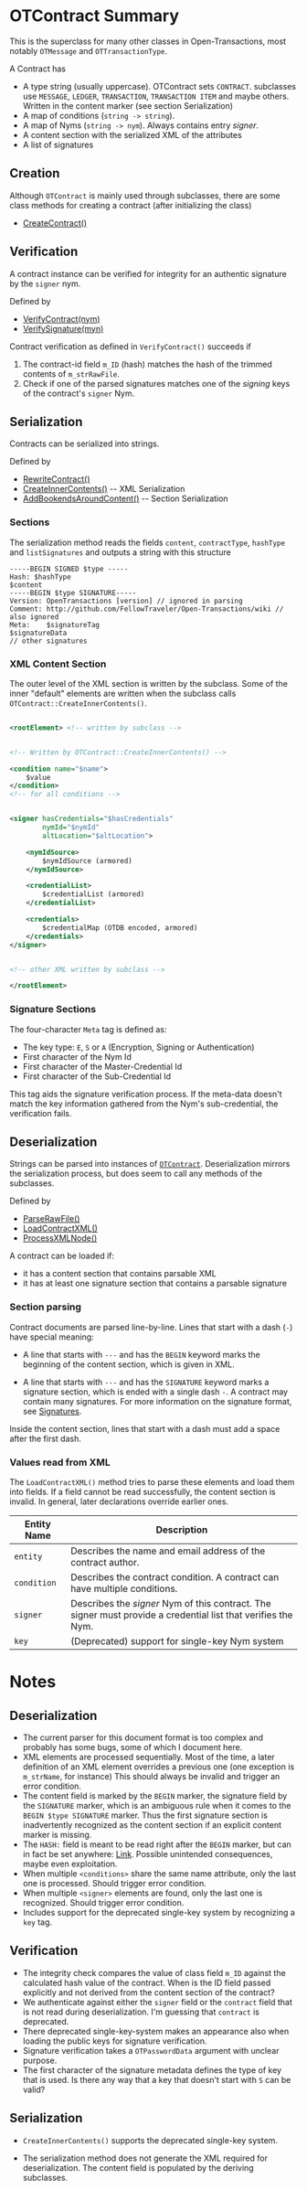 # OTContract Summary

This is the superclass for many other classes in Open-Transactions, most notably
`OTMessage` and `OTTransactionType`.

A Contract has

* A type string (usually uppercase). OTContract sets `CONTRACT`.
  subclasses use `MESSAGE`, `LEDGER`, `TRANSACTION`, `TRANSACTION ITEM` and
  maybe others. Written in the content marker (see section Serialization)
* A map of conditions (`string -> string`).
* A map of Nyms (`string -> nym`). Always contains entry _signer_.
* A content section with the serialized XML of the attributes
* A list of signatures

## Creation

Although `OTContract` is mainly used through subclasses, there are some class
methods for creating a contract (after initializing the class)

* [CreateContract()][CreateContract]


## Verification

A contract instance can be verified for integrity for an authentic signature
by the `signer` nym.

Defined by

* [VerifyContract(nym)][VerifyContract]
* [VerifySignature(myn)][VerifySignature]

Contract verification as defined in `VerifyContract()` succeeds if

1. The contract-id field `m_ID` (hash) matches the hash of the trimmed contents
   of `m_strRawFile`.
1. Check if one of the parsed signatures matches one of the _signing_ keys of
   the contract's `signer` Nym.


## Serialization

Contracts can be serialized into strings.

Defined by

* [RewriteContract()][RewriteContract]
* [CreateInnerContents()][CreateInnerContents]
  -- XML Serialization
* [AddBookendsAroundContent()][AddBookendsAroundContent]
  -- Section Serialization

### Sections

The serialization method reads the fields `content`, `contractType`, `hashType`
and `listSignatures` and outputs a string with this structure

```
-----BEGIN SIGNED $type -----
Hash: $hashType
$content
-----BEGIN $type SIGNATURE-----
Version: OpenTransactions [version] // ignored in parsing
Comment: http://github.com/FellowTraveler/Open-Transactions/wiki // also ignored
Meta:    $signatureTag
$signatureData
// other signatures
```

### XML Content Section

The outer level of the XML section is written by the subclass. Some of the
inner "default" elements are written when the subclass calls
`OTContract::CreateInnerContents()`.

```xml

<rootElement> <!-- written by subclass -->


<!-- Written by OTContract::CreateInnerContents() -->

<condition name="$name">
    $value
</condition>
<!-- for all conditions -->


<signer hasCredentials="$hasCredentials"
        nymId="$nymId"
        altLocation="$altLocation">

    <nymIdSource>
        $nymIdSource (armored)
    </nymIdSource>

    <credentialList>
        $credentialList (armored)
    </credentialList>

    <credentials>
        $credentialMap (OTDB encoded, armored)
    </credentials>
</signer>


<!-- other XML written by subclass -->

</rootElement>
```


### Signature Sections

The four-character `Meta` tag is defined as:

* The key type: `E`, `S` or `A` (Encryption, Signing or Authentication)
* First character of the Nym Id
* First character of the Master-Credential Id
* First character of the Sub-Credential Id

This tag aids the signature verification process. If the meta-data doesn't match
the key information gathered from the Nym's sub-credential, the verification
fails.

## Deserialization

Strings can be parsed into instances of [`OTContract`][OTContract].
Deserialization mirrors the serialization process, but does seem to call any
methods of the subclasses.

Defined by

* [ParseRawFile()][ParseRawFile]
* [LoadContractXML()][LoadContractXML]
* [ProcessXMLNode()][ProcessXMLNode]

A contract can be loaded if:

* it has a content section that contains parsable XML
* it has at least one signature section that contains a parsable signature

### Section parsing

Contract documents are parsed line-by-line. Lines that start with a dash (`-`)
have special meaning:

* A line that starts with `---` and has the `BEGIN` keyword marks the beginning
  of the content section, which is given in XML.

* A line that starts with `---` and has the `SIGNATURE` keyword marks a
  signature section, which is ended with a single dash `-`. A contract may
  contain many signatures. For more information on the signature format, see
  [Signatures](#Signatures).

Inside the content section, lines that start with a dash must add a space after
the first dash.

### Values read from XML

The `LoadContractXML()` method tries to parse these elements and load them into
fields. If a field cannot be read successfully, the content section is invalid.
In general, later declarations override earlier ones.

Entity Name | Description
------------|------------
`entity`    | Describes the name and email address of the contract author.
`condition` | Describes the contract condition. A contract can have multiple conditions.
`signer`    | Describes the _signer_ Nym of this contract. The signer must provide a credential list that verifies the Nym.
`key`       | (Deprecated) support for single-key Nym system


# Notes

## Deserialization

* The current parser for this document format is too complex and probably has
  some bugs, some of which I document here.
* XML elements are processed sequentially. Most of the time, a later definition
  of an XML element overrides a previous one (one exception is `m_strName`, for
  instance) This should always be invalid and trigger an error condition.
* The content field is marked by the `BEGIN` marker, the signature field by the
  `SIGNATURE` marker, which is an ambiguous rule when it comes to the
  `BEGIN $type SIGNATURE` marker. Thus the first signature section is
  inadvertently recognized as the content section if an explicit content marker
  is missing.
* The `HASH:` field is meant to be read right after the `BEGIN` marker, but can
  in fact be set anywhere: [Link][ProcessHash]. Possible unintended
  consequences, maybe even exploitation.
* When multiple `<conditions>` share the same name attribute, only the last one
  is processed. Should trigger error condition.
* When multiple `<signer>` elements are found, only the last one is recognized.
  Should trigger error condition.
* Includes support for the deprecated single-key system by recognizing a `key`
  tag.

## Verification

* The integrity check compares the value of class field `m_ID` against the
  calculated hash value of the contract. When is the ID field passed explicitly
  and not derived from the content section of the contract?
* We authenticate against either the `signer` field or the `contract` field that
  is not read during deserialization. I'm guessing that `contract` is
  deprecated.
* There deprecated single-key-system makes an appearance also when loading the
  public keys for signature verification.
* Signature verification takes a `OTPasswordData` argument with unclear purpose.
* The first character of the signature metadata defines the type of key that is
  used. Is there any way that a key that doesn't start with `S` can be valid?



## Serialization

* `CreateInnerContents()` supports the deprecated single-key system.

* The serialization method does not generate the XML required for
  deserialization. The content field is populated by the deriving subclasses.


<!---
Links
-->

[OTContract]: https://github.com/Open-Transactions/opentxs/blob/171bdbdd1327fa016f2043bf43d8662055d263d2/src/core/OTContract.cpp

[CreateContract]: https://github.com/Open-Transactions/opentxs/blob/db31c6aa45bbb773aebbdbd4298acd3755785420/src/core/OTContract.cpp#L2095

[ParseRawFile]: https://github.com/Open-Transactions/opentxs/blob/db31c6aa45bbb773aebbdbd4298acd3755785420/src/core/OTContract.cpp#L1374

[LoadContractXML]: https://github.com/Open-Transactions/opentxs/blob/db31c6aa45bbb773aebbdbd4298acd3755785420/src/core/OTContract.cpp#L1642

[ProcessXMLNode]: https://github.com/Open-Transactions/opentxs/blob/db31c6aa45bbb773aebbdbd4298acd3755785420/src/core/OTContract.cpp#L2391

[ProcessHash]: https://github.com/Open-Transactions/opentxs/blob/171bdbdd1327fa016f2043bf43d8662055d263d2/src/core/OTContract.cpp#L1575



[RewriteContract]: https://github.com/Open-Transactions/opentxs/blob/171bdbdd1327fa016f2043bf43d8662055d263d2/src/core/OTContract.cpp#1196

[CreateInnerContents]: https://github.com/Open-Transactions/opentxs/blob/171bdbdd1327fa016f2043bf43d8662055d263d2/src/core/OTContract.cpp#2230

[AddBookendsAroundContent]: https://github.com/Open-Transactions/opentxs/blob/171bdbdd1327fa016f2043bf43d8662055d263d2/src/core/OTContract.cpp#1148



[VerifyContract]: https://github.com/Open-Transactions/opentxs/blob/171bdbdd1327fa016f2043bf43d8662055d263d2/src/core/OTContract.cpp#330

[VerifySignature]: https://github.com/Open-Transactions/opentxs/blob/171bdbdd1327fa016f2043bf43d8662055d263d2/src/core/OTContract.cpp#818
